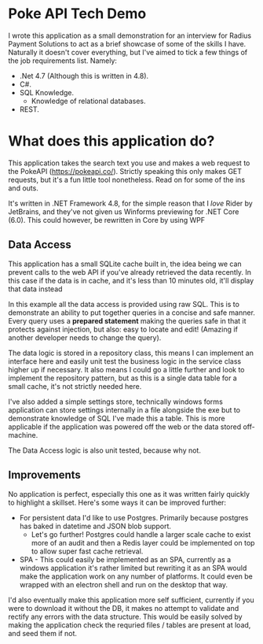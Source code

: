 # Poke API Tech Demo

I wrote this application as a small demonstration for an interview for Radius Payment Solutions to act as a brief showcase of some of the skills I have. Naturally it doesn't cover everything, but I've aimed to tick a few things of the job requirements list. Namely:

- .Net 4.7 (Although this is written in 4.8).
- C#.
- SQL Knowledge.
	- Knowledge of relational databases.
- REST.


# What does this application do?
This application takes the search text you use and makes a web request to the PokeAPI (https://pokeapi.co/). Strictly speaking this only makes GET requests, but it's a fun little tool nonetheless. Read on for some of the ins and outs.

It's written in .NET Framework 4.8, for the simple reason that I *love* Rider by JetBrains, and they've not given us Winforms previewing for .NET Core (6.0). This could however, be rewritten in Core by using WPF

## Data Access
This application has a small SQLite cache built in, the idea being we can prevent calls to the web API if you've already retrieved the data recently. In this case if the data is in cache, and it's less than 10 minutes old, it'll display that data instead

In this example all the data access is provided using raw SQL. This is to demonstrate an ability to put together queries in a concise and safe manner. Every query uses a **prepared statement** making the queries safe in that it protects against injection, but also: easy to locate and edit! (Amazing if another developer needs to change the query).

The data logic is stored in a repository class, this means I can implement an interface here and easily unit test the business logic in the service class higher up if necessary. It also means I could go a little further and look to implement the repository pattern, but as this is a single data table for a small cache, it's not strictly needed here.

I've also added a simple settings store, technically windows forms application can store settings internally in a file alongside the exe but to demonstrate knowledge of SQL I've made this a table. This is more applicable if the application was powered off the web or the data stored off-machine.

The Data Access logic is also unit tested, because why not.

## Improvements

No application is perfect, especially this one as it was written fairly quickly to highlight a skillset. Here's some ways it can be improved further:

- For persistent data I'd like to use Postgres. Primarily because postgres has baked in datetime and JSON blob support.
	- Let's go further! Postgres could handle a larger scale cache to exist more of an audit and then a Redis layer could be implemented on top to allow super fast cache retrieval.
- SPA - This could easily be implemented as an SPA, currently as a windows application it's rather limited but rewriting it as an SPA would make the application work on any number of platforms. It could even be wrapped with an electron shell and run on the desktop that way.

I'd also eventually make this application more self sufficient, currently if you were to download it without the DB, it makes no attempt to validate and rectify any errors with the data structure. This would be easily solved by making the application check the requried files / tables are present at load, and seed them if not.

